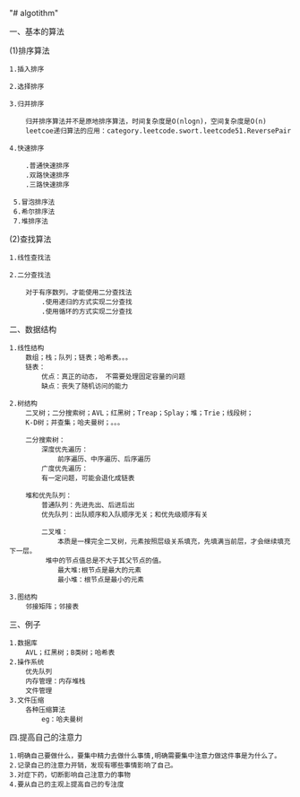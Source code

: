 "# algotithm" 

一、基本的算法

 (1)排序算法
    
    1.插入排序

    2.选择排序

    3.归并排序
     
        归并排序算法并不是原地排序算法，时间复杂度是O(nlogn)，空间复杂度是O(n)
        leetcoe递归算法的应用：category.leetcode.swort.leetcode51.ReversePair
    
    4.快速排序
    
        .普通快速排序
        .双路快速排序
        .三路快速排序
     
     5.冒泡排序法
     6.希尔排序法
     7.堆排序法
 (2)查找算法
    
    1.线性查找法
    
    2.二分查找法
   
        对于有序数列，才能使用二分查找法
            .使用递归的方式实现二分查找
            .使用循环的方式实现二分查找       

二、数据结构

    1.线性结构
        数组；栈；队列；链表；哈希表。。。
        链表：
            优点：真正的动态， 不需要处理固定容量的问题
            缺点：丧失了随机访问的能力
    
    2.树结构
        二叉树；二分搜索树；AVL；红黑树；Treap；Splay；堆；Trie；线段树；
        K-D树；并查集；哈夫曼树；。。。
        
        二分搜索树：
            深度优先遍历：
                前序遍历、中序遍历、后序遍历
            广度优先遍历：
            有一定问题，可能会退化成链表
            
        堆和优先队列：
            普通队列：先进先出、后进后出
            优先队列：出队顺序和入队顺序无关；和优先级顺序有关
            
            二叉堆：
                本质是一棵完全二叉树，元素按照层级关系填充，先填满当前层，才会继续填充下一层。
             堆中的节点值总是不大于其父节点的值。
                最大堆:根节点是最大的元素
                最小堆：根节点是最小的元素
    
    3.图结构
        邻接矩阵；邻接表
三、例子

    1.数据库
        AVL；红黑树；B类树；哈希表
    2.操作系统
        优先队列
        内存管理：内存堆栈
        文件管理
    3.文件压缩
        各种压缩算法
            eg：哈夫曼树
    
四.提高自己的注意力

    1.明确自己要做什么，要集中精力去做什么事情,明确需要集中注意力做这件事是为什么了。
    2.记录自己的注意力开销，发现有哪些事情影响了自己。
    3.对症下药，切断影响自己注意力的事物
    4.要从自己的主观上提高自己的专注度
                

    
    

